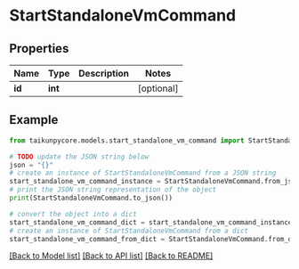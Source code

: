 # StartStandaloneVmCommand


## Properties

Name | Type | Description | Notes
------------ | ------------- | ------------- | -------------
**id** | **int** |  | [optional] 

## Example

```python
from taikunpycore.models.start_standalone_vm_command import StartStandaloneVmCommand

# TODO update the JSON string below
json = "{}"
# create an instance of StartStandaloneVmCommand from a JSON string
start_standalone_vm_command_instance = StartStandaloneVmCommand.from_json(json)
# print the JSON string representation of the object
print(StartStandaloneVmCommand.to_json())

# convert the object into a dict
start_standalone_vm_command_dict = start_standalone_vm_command_instance.to_dict()
# create an instance of StartStandaloneVmCommand from a dict
start_standalone_vm_command_from_dict = StartStandaloneVmCommand.from_dict(start_standalone_vm_command_dict)
```
[[Back to Model list]](../README.md#documentation-for-models) [[Back to API list]](../README.md#documentation-for-api-endpoints) [[Back to README]](../README.md)


